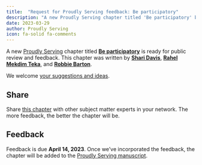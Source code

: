 ```yaml
---
title:  "Request for Proudly Serving feedback: Be participatory"
description: "A new Proudly Serving chapter titled 'Be participatory' by Shari Davis, Rahel Mekdim Teka and Robbie Barton is ready for public review and feedback."
date: 2023-03-29
author: Proudly Serving
icon: fa-solid fa-comments
---
```


A new [Proudly Serving](/) chapter titled **[Be participatory](/contents/be-participatory)** is ready for public review and feedback. This chapter was written by **[Shari Davis](/contributors/shari-davis)**,  **[Rahel Mekdim Teka](/contributors/rahel-mekdim-teka)**, and  **[Robbie Barton](/contributors/robbie-barton)**.

We welcome [your suggestions and ideas](/contents/be-participatory).

## Share

Share [this chapter](/contents/be-participatory) with other subject matter experts in your network. The more feedback, the better the chapter will be.

## Feedback

Feedback is due **April 14, 2023**. Once we’ve incorporated the feedback, the chapter will be added to the [Proudly Serving manuscript](/manuscript/).
